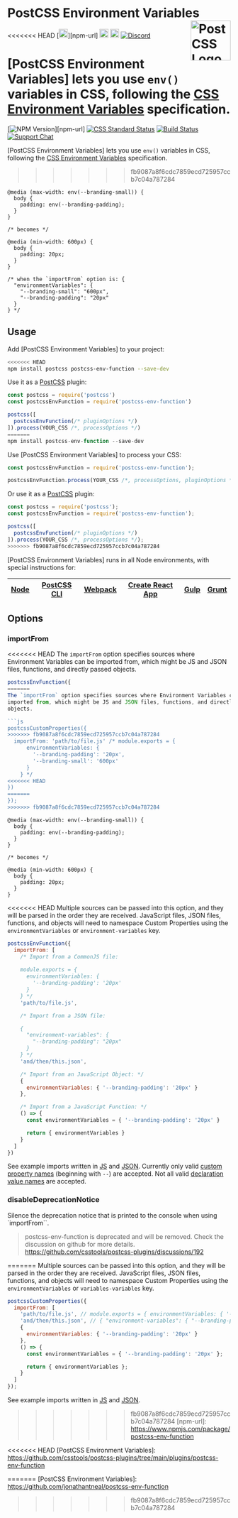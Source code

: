 # PostCSS Environment Variables [<img src="https://postcss.github.io/postcss/logo.svg" alt="PostCSS Logo" width="90" height="90" align="right">][postcss]

<<<<<<< HEAD
[<img alt="NPM Version" src="https://img.shields.io/npm/v/postcss-env-function.svg" height="20">][npm-url]
[<img alt="CSS Standard Status" src="https://cssdb.org/images/badges/environment-variables.svg" height="20">][css-url]
[<img alt="Build Status" src="https://github.com/csstools/postcss-plugins/actions/workflows/test.yml/badge.svg" height="20">][cli-url]
[<img alt="Discord" src="https://shields.io/badge/Discord-5865F2?logo=discord&logoColor=white">][discord]

[PostCSS Environment Variables] lets you use `env()` variables in CSS, following the [CSS Environment Variables] specification.
=======
[![NPM Version][npm-img]][npm-url]
[![CSS Standard Status][css-img]][css-url]
[![Build Status][cli-img]][cli-url]
[![Support Chat][git-img]][git-url]

[PostCSS Environment Variables] lets you use `env()` variables in CSS,
following the [CSS Environment Variables] specification.
>>>>>>> fb9087a8f6cdc7859ecd725957ccb7c04a787284

```pcss
@media (max-width: env(--branding-small)) {
  body {
    padding: env(--branding-padding);
  }
}

/* becomes */

@media (min-width: 600px) {
  body {
    padding: 20px;
  }
}

/* when the `importFrom` option is: {
  "environmentVariables": {
    "--branding-small": "600px",
    "--branding-padding": "20px"
  }
} */
```

## Usage

Add [PostCSS Environment Variables] to your project:

```bash
<<<<<<< HEAD
npm install postcss postcss-env-function --save-dev
```

Use it as a [PostCSS] plugin:

```js
const postcss = require('postcss')
const postcssEnvFunction = require('postcss-env-function')

postcss([
  postcssEnvFunction(/* pluginOptions */)
]).process(YOUR_CSS /*, processOptions */)
=======
npm install postcss-env-function --save-dev
```

Use [PostCSS Environment Variables] to process your CSS:

```js
const postcssEnvFunction = require('postcss-env-function');

postcssEnvFunction.process(YOUR_CSS /*, processOptions, pluginOptions */);
```

Or use it as a [PostCSS] plugin:

```js
const postcss = require('postcss');
const postcssEnvFunction = require('postcss-env-function');

postcss([
  postcssEnvFunction(/* pluginOptions */)
]).process(YOUR_CSS /*, processOptions */);
>>>>>>> fb9087a8f6cdc7859ecd725957ccb7c04a787284
```

[PostCSS Environment Variables] runs in all Node environments, with special instructions for:

| [Node](INSTALL.md#node) | [PostCSS CLI](INSTALL.md#postcss-cli) | [Webpack](INSTALL.md#webpack) | [Create React App](INSTALL.md#create-react-app) | [Gulp](INSTALL.md#gulp) | [Grunt](INSTALL.md#grunt) |
| --- | --- | --- | --- | --- | --- |

## Options

### importFrom

<<<<<<< HEAD
The `importFrom` option specifies sources where Environment Variables can be imported from, which might be JS and JSON files, functions, and directly passed objects.

```js
postcssEnvFunction({
=======
The `importFrom` option specifies sources where Environment Variables can be
imported from, which might be JS and JSON files, functions, and directly passed
objects.

```js
postcssCustomProperties({
>>>>>>> fb9087a8f6cdc7859ecd725957ccb7c04a787284
  importFrom: 'path/to/file.js' /* module.exports = {
      environmentVariables: {
        '--branding-padding': '20px',
        '--branding-small': '600px'
      }
    } */
<<<<<<< HEAD
})
=======
});
>>>>>>> fb9087a8f6cdc7859ecd725957ccb7c04a787284
```

```pcss
@media (max-width: env(--branding-small)) {
  body {
    padding: env(--branding-padding);
  }
}

/* becomes */

@media (min-width: 600px) {
  body {
    padding: 20px;
  }
}
```

<<<<<<< HEAD
Multiple sources can be passed into this option, and they will be parsed in the order they are received. JavaScript files, JSON files, functions, and objects will need to namespace Custom Properties using the `environmentVariables` or `environment-variables` key.

```js
postcssEnvFunction({
  importFrom: [
    /* Import from a CommonJS file:
    
    module.exports = {
      environmentVariables: {
        '--branding-padding': '20px'
      }
    } */
    'path/to/file.js',

    /* Import from a JSON file:

    {
      "environment-variables": {
        "--branding-padding": "20px"
      }
    } */
    'and/then/this.json',

    /* Import from an JavaScript Object: */
    {
      environmentVariables: { '--branding-padding': '20px' }
    },

    /* Import from a JavaScript Function: */
    () => {
      const environmentVariables = { '--branding-padding': '20px' }

      return { environmentVariables }
    }
  ]
})
```

See example imports written in [JS](test/import-variables.js) and [JSON](test/import-variables.json).
Currently only valid [custom property names] (beginning with `--`) are accepted.
Not all valid [declaration value names] are accepted.

### disableDeprecationNotice

Silence the deprecation notice that is printed to the console when using `importFrom``.

> postcss-env-function is deprecated and will be removed.
> Check the discussion on github for more details. https://github.com/csstools/postcss-plugins/discussions/192

[cli-url]: https://github.com/csstools/postcss-plugins/actions/workflows/test.yml?query=workflow/test
[css-url]: https://cssdb.org/#environment-variables
[discord]: https://discord.gg/bUadyRwkJS
=======
Multiple sources can be passed into this option, and they will be parsed in the
order they are received. JavaScript files, JSON files, functions, and objects
will need to namespace Custom Properties using the `environmentVariables` or
`variables-variables` key.

```js
postcssCustomProperties({
  importFrom: [
    'path/to/file.js', // module.exports = { environmentVariables: { '--branding-padding': '20px' } }
    'and/then/this.json', // { "environment-variables": { "--branding-padding": "20px" } }
    {
      environmentVariables: { '--branding-padding': '20px' }
    },
    () => {
      const environmentVariables = { '--branding-padding': '20px' };

      return { environmentVariables };
    }
  ]
});
```

See example imports written in [JS](test/import-variables.js) and
[JSON](test/import-variables.json).

[cli-img]: https://img.shields.io/travis/jonathantneal/postcss-env-function.svg
[cli-url]: https://travis-ci.org/jonathantneal/postcss-env-function
[css-img]: https://cssdb.org/badge/environment-variables.svg
[css-url]: https://cssdb.org/#environment-variables
[git-img]: https://img.shields.io/badge/support-chat-blue.svg
[git-url]: https://gitter.im/postcss/postcss
[npm-img]: https://img.shields.io/npm/v/postcss-env-function.svg
>>>>>>> fb9087a8f6cdc7859ecd725957ccb7c04a787284
[npm-url]: https://www.npmjs.com/package/postcss-env-function

[CSS Environment Variables]: https://drafts.csswg.org/css-env-1/
[PostCSS]: https://github.com/postcss/postcss
<<<<<<< HEAD
[PostCSS Environment Variables]: https://github.com/csstools/postcss-plugins/tree/main/plugins/postcss-env-function

[custom property names]: https://drafts.csswg.org/css-variables-1/#typedef-custom-property-name
[declaration value names]: https://drafts.csswg.org/css-syntax-3/#typedef-declaration-value
=======
[PostCSS Environment Variables]: https://github.com/jonathantneal/postcss-env-function
>>>>>>> fb9087a8f6cdc7859ecd725957ccb7c04a787284

